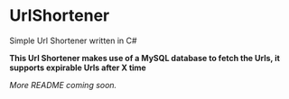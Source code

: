 # UrlShortener
Simple Url Shortener written in C#

**This Url Shortener makes use of a MySQL database to fetch the Urls, it supports expirable Urls after X time**

_More README coming soon._
